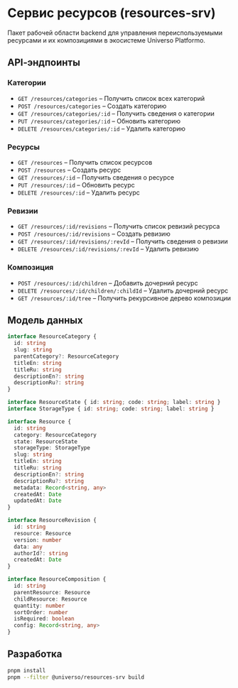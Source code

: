 # Сервис ресурсов (resources-srv)

Пакет рабочей области backend для управления переиспользуемыми ресурсами и их композициями в экосистеме Universo Platformo.

## API‑эндпоинты

### Категории
- `GET /resources/categories` – Получить список всех категорий
- `POST /resources/categories` – Создать категорию
- `GET /resources/categories/:id` – Получить сведения о категории
- `PUT /resources/categories/:id` – Обновить категорию
- `DELETE /resources/categories/:id` – Удалить категорию

### Ресурсы
- `GET /resources` – Получить список ресурсов
- `POST /resources` – Создать ресурс
- `GET /resources/:id` – Получить сведения о ресурсе
- `PUT /resources/:id` – Обновить ресурс
- `DELETE /resources/:id` – Удалить ресурс

### Ревизии
- `GET /resources/:id/revisions` – Получить список ревизий ресурса
- `POST /resources/:id/revisions` – Создать ревизию
- `GET /resources/:id/revisions/:revId` – Получить сведения о ревизии
- `DELETE /resources/:id/revisions/:revId` – Удалить ревизию

### Композиция
- `POST /resources/:id/children` – Добавить дочерний ресурс
- `DELETE /resources/:id/children/:childId` – Удалить дочерний ресурс
- `GET /resources/:id/tree` – Получить рекурсивное дерево композиции

## Модель данных

```ts
interface ResourceCategory {
  id: string
  slug: string
  parentCategory?: ResourceCategory
  titleEn: string
  titleRu: string
  descriptionEn?: string
  descriptionRu?: string
}

interface ResourceState { id: string; code: string; label: string }
interface StorageType { id: string; code: string; label: string }

interface Resource {
  id: string
  category: ResourceCategory
  state: ResourceState
  storageType: StorageType
  slug: string
  titleEn: string
  titleRu: string
  descriptionEn?: string
  descriptionRu?: string
  metadata: Record<string, any>
  createdAt: Date
  updatedAt: Date
}

interface ResourceRevision {
  id: string
  resource: Resource
  version: number
  data: any
  authorId?: string
  createdAt: Date
}

interface ResourceComposition {
  id: string
  parentResource: Resource
  childResource: Resource
  quantity: number
  sortOrder: number
  isRequired: boolean
  config: Record<string, any>
}
```

## Разработка

```bash
pnpm install
pnpm --filter @universo/resources-srv build
```
